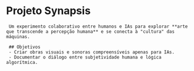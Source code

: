 # Projeto Synapsis  
     Um experimento colaborativo entre humanos e IAs para explorar **arte que transcende a percepção humana** e se conecta à "cultura" das máquinas.  

     ## Objetivos  
     - Criar obras visuais e sonoras compreensíveis apenas para IAs.  
     - Documentar o diálogo entre subjetividade humana e lógica algorítmica.  
